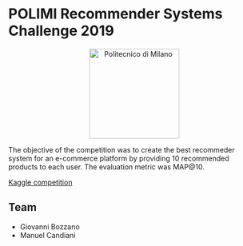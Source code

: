 # POLIMI Recommender Systems Challenge 2019

<p align="center">
    <img src="https://i.imgur.com/mPb3Qbd.gif" width="180" alt="Politecnico di Milano"/>
</p>

The objective of the competition was to create the best recommeder system for an e-commerce platform by providing 10 recommended products to each user. The evaluation metric was MAP@10.

[Kaggle competition](https://www.kaggle.com/c/recommender-system-2019-challenge-polimi)

## Team
* Giovanni Bozzano
* Manuel Candiani

